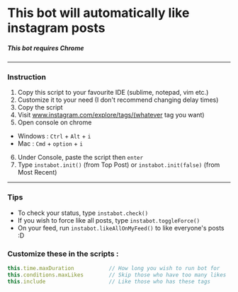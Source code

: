 # This bot will automatically like instagram posts

##### *This bot requires Chrome*

---
### Instruction
1. Copy this script to your favourite IDE (sublime, notepad, vim etc.)
2. Customize it to your need (I don't recommend changing delay times)
3. Copy the script
4. Visit www.instagram.com/explore/tags/(whatever tag you want)
5. Open console on chrome
  - Windows : `Ctrl` + `Alt` + `i`
  - Mac : `Cmd` + `option` + `i`
6. Under Console, paste the script then `enter`
7. Type `instabot.init()` (from Top Post) or `instabot.init(false)` (from Most Recent)

---

### Tips

* To check your status, type `instabot.check()`
* If you wish to force like all posts, type `instabot.toggleForce()`
* On your feed, run `instabot.likeAllOnMyFeed()` to like everyone's posts :D

### Customize these in the scripts :
```js
this.time.maxDuration           // How long you wish to run bot for
this.conditions.maxLikes        // Skip those who have too many likes
this.include                    // Like those who has these tags
```
